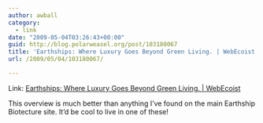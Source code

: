 ```yaml
---
author: awball
category:
  - link
date: "2009-05-04T03:26:43+00:00"
guid: http://blog.polarweasel.org/post/103180067
title: 'Earthships: Where Luxury Goes Beyond Green Living. | WebEcoist'
url: /2009/05/04/103180067/

---
```

Link: [Earthships: Where Luxury Goes Beyond Green Living. \| WebEcoist](http://webecoist.com/2009/04/24/11-amazing-earthships-eco-friendly-luxury-living/)

This overview is much better than anything I’ve found on the main Earthship Biotecture site. It’d be cool to live in one of these!
